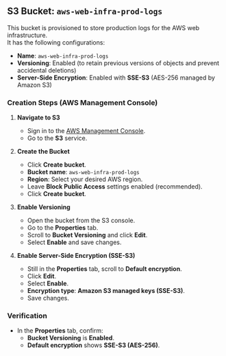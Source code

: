 ## S3 Bucket: `aws-web-infra-prod-logs`

This bucket is provisioned to store production logs for the AWS web infrastructure.  
It has the following configurations:

- **Name**: `aws-web-infra-prod-logs`
- **Versioning**: Enabled (to retain previous versions of objects and prevent accidental deletions)
- **Server-Side Encryption**: Enabled with **SSE-S3** (AES-256 managed by Amazon S3)

### Creation Steps (AWS Management Console)

1. **Navigate to S3**
   - Sign in to the [AWS Management Console](https://console.aws.amazon.com/).
   - Go to the **S3** service.

2. **Create the Bucket**
   - Click **Create bucket**.
   - **Bucket name**: `aws-web-infra-prod-logs`
   - **Region**: Select your desired AWS region.
   - Leave **Block Public Access** settings enabled (recommended).
   - Click **Create bucket**.

3. **Enable Versioning**
   - Open the bucket from the S3 console.
   - Go to the **Properties** tab.
   - Scroll to **Bucket Versioning** and click **Edit**.
   - Select **Enable** and save changes.

4. **Enable Server-Side Encryption (SSE-S3)**
   - Still in the **Properties** tab, scroll to **Default encryption**.
   - Click **Edit**.
   - Select **Enable**.
   - **Encryption type**: **Amazon S3 managed keys (SSE-S3)**.
   - Save changes.

### Verification

- In the **Properties** tab, confirm:
  - **Bucket Versioning** is **Enabled**.
  - **Default encryption** shows **SSE-S3 (AES-256)**.
